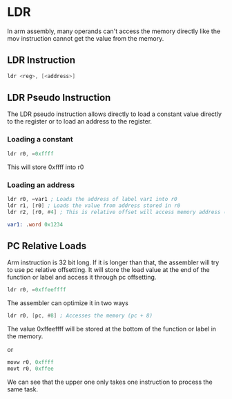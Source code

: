 # LDR
In arm assembly, many operands can't access the memory directly like the mov instruction cannot get the value from the memory.

## LDR Instruction
```asm
ldr <reg>, [<address>]
```

## LDR Pseudo Instruction
The LDR pseudo instruction allows directly to load a constant value directly to the register or to load an address to the register.

### Loading a constant
```asm
ldr r0, =0xffff
```
This will store 0xffff into r0

### Loading an address
```asm
ldr r0, =var1 ; Loads the address of label var1 into r0
ldr r1, [r0] ; Loads the value from address stored in r0
ldr r2, [r0, #4] ; This is relative offset will access memory address (r0 + 4)

var1: .word 0x1234
```

## PC Relative Loads
Arm instruction is 32 bit long. If it is longer than that, the assembler will try to use pc relative offsetting. It will store the load value at the end of the function or label and access it through pc offsetting.

```asm
ldr r0, =0xffeeffff
```
The assembler can optimize it in two ways
```asm
ldr r0, [pc, #8] ; Accesses the memory (pc + 8)
```
The value 0xffeeffff will be stored at the bottom of the function or label in the memory.

or
```asm
movw r0, 0xffff
movt r0, 0xffee
```

We can see that the upper one only takes one instruction to process the same task.